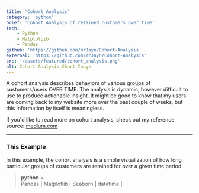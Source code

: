```yaml
---
title: 'Cohort Analysis'
category: 'python'
brief: 'Cohort Analysis of retained customers over time'
tech:
    - Python
    - MatplotLib
    - Pandas
github: 'https://github.com/mrJayn/Cohort-Analysis'
external: 'https://github.com/mrJayn/Cohort-Analysis'
src: '/assets/featured/cohort_analysis.png'
alt: Cohort Analysis Chart Image
---
```


A cohort analysis describes behaviors of various groups of customers/users OVER TIME.
The analysis is dynamic, however difficult to use to produce actionable insight.
It might be good to know that my users are coming back to my website more over the past couple of weeks, but this information by itself is meaningless.

If you'd like to read more on cohort analysis, check out my reference source: [medium.com](https://medium.com/analytics-for-humans/what-is-cohort-analysis-and-how-should-i-use-it-3ac7c39c50dd)

---

### This Example

In this example, the cohort analysis is a simple visualization of how long particular groups of customers are retained for over a given time period.

> **python** +  
> Pandas | Matplotlib | Seaborn | datetime |
